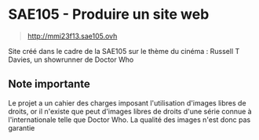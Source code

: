 # SAE105 - Produire un site web
> <http://mmi23f13.sae105.ovh>

Site créé dans le cadre de la SAE105 sur le thème du cinéma : Russell T Davies, un showrunner de Doctor Who


## Note importante
Le projet a un cahier des charges imposant l'utilisation d'images libres de droits, or il n'existe que peut d'images libres de droits d'une série connue à l'internationale telle que Doctor Who. La qualité des images n'est donc pas garantie
